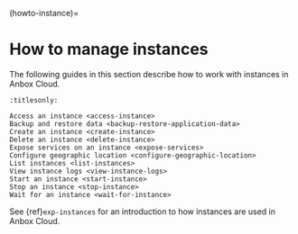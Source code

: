 (howto-instance)=
# How to manage instances

The following guides in this section describe how to work with instances in Anbox Cloud.

```{toctree}
:titlesonly:

Access an instance <access-instance>
Backup and restore data <backup-restore-application-data>
Create an instance <create-instance>
Delete an instance <delete-instance>
Expose services on an instance <expose-services>
Configure geographic location <configure-geographic-location>
List instances <list-instances>
View instance logs <view-instance-logs>
Start an instance <start-instance>
Stop an instance <stop-instance>
Wait for an instance <wait-for-instance>
```
See {ref}`exp-instances` for an introduction to how instances are used in Anbox Cloud.

